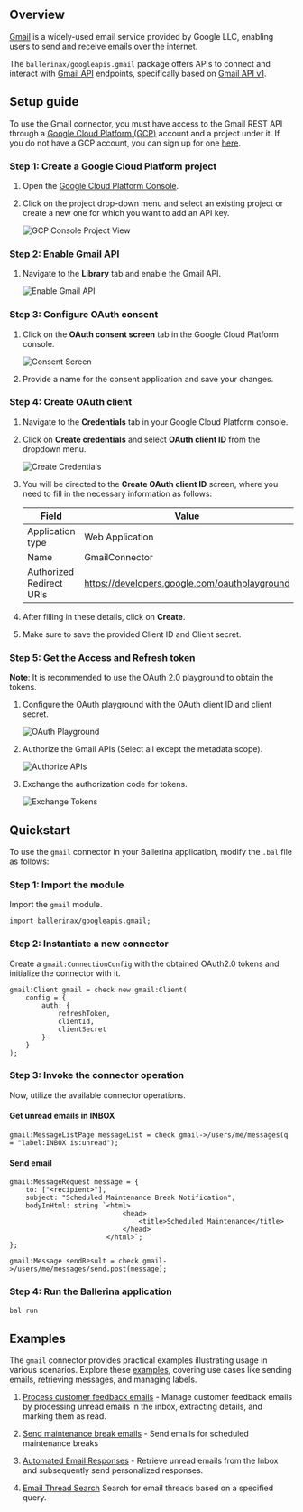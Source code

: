 ## Overview

[Gmail](https://blog.google/products/gmail/) is a widely-used email service provided by Google LLC, enabling users to send and receive emails over the internet.

The `ballerinax/googleapis.gmail` package offers APIs to connect and interact with [Gmail API](https://developers.google.com/gmail/api/guides) endpoints, specifically based on [Gmail API v1](https://gmail.googleapis.com/$discovery/rest?version=v1).

## Setup guide

To use the Gmail connector, you must have access to the Gmail REST API through a [Google Cloud Platform (GCP)](https://console.cloud.google.com/) account and a project under it. If you do not have a GCP account, you can sign up for one [here](https://cloud.google.com/).

### Step 1: Create a Google Cloud Platform project

1. Open the [Google Cloud Platform Console](https://console.cloud.google.com/).

2. Click on the project drop-down menu and select an existing project or create a new one for which you want to add an API key.

    ![GCP Console Project View](https://raw.githubusercontent.com/ballerina-platform/module-ballerinax-googleapis.gmail/master/docs/setup/resources/gcp-console-project-view.png)

### Step 2: Enable Gmail API

1. Navigate to the **Library** tab and enable the Gmail API.

    ![Enable Gmail API](https://raw.githubusercontent.com/ballerina-platform/module-ballerinax-googleapis.gmail/master/docs/setup/resources/enable-gmail-api.png)

### Step 3: Configure OAuth consent

1. Click on the **OAuth consent screen** tab in the Google Cloud Platform console.

    ![Consent Screen](https://raw.githubusercontent.com/ballerina-platform/module-ballerinax-googleapis.gmail/master/docs/setup/resources/consent-screen.png)

2. Provide a name for the consent application and save your changes.

### Step 4: Create OAuth client

1. Navigate to the **Credentials** tab in your Google Cloud Platform console.

2. Click on **Create credentials** and select **OAuth client ID** from the dropdown menu.

    ![Create Credentials](https://raw.githubusercontent.com/ballerina-platform/module-ballerinax-googleapis.gmail/master/docs/setup/resources/create-credentials.png)

3. You will be directed to the **Create OAuth client ID** screen, where you need to fill in the necessary information as follows:

    | Field                    | Value                |
    | ------------------------ | -------------------- |
    | Application type         | Web Application      |
    | Name                     | GmailConnector       |
    | Authorized Redirect URIs | https://developers.google.com/oauthplayground |

4. After filling in these details, click on **Create**.

5. Make sure to save the provided Client ID and Client secret.

### Step 5: Get the Access and Refresh token

**Note**: It is recommended to use the OAuth 2.0 playground to obtain the tokens.

1. Configure the OAuth playground with the OAuth client ID and client secret.

    ![OAuth Playground](https://raw.githubusercontent.com/ballerina-platform/module-ballerinax-googleapis.gmail/master/docs/setup/resources/oauth-playground.png)

2. Authorize the Gmail APIs (Select all except the metadata scope).

    ![Authorize APIs](https://raw.githubusercontent.com/ballerina-platform/module-ballerinax-googleapis.gmail/master/docs/setup/resources/authorize-apis.png)

3. Exchange the authorization code for tokens.

    ![Exchange Tokens](https://raw.githubusercontent.com/ballerina-platform/module-ballerinax-googleapis.gmail/master/docs/setup/resources/exchange-tokens.png)

## Quickstart

To use the `gmail` connector in your Ballerina application, modify the `.bal` file as follows:

### Step 1: Import the module

Import the `gmail` module.

```ballerina
import ballerinax/googleapis.gmail;
```

### Step 2: Instantiate a new connector

Create a `gmail:ConnectionConfig` with the obtained OAuth2.0 tokens and initialize the connector with it.

```ballerina
gmail:Client gmail = check new gmail:Client(
    config = {
        auth: {
            refreshToken,
            clientId,
            clientSecret
        }
    }
);
```

### Step 3: Invoke the connector operation

Now, utilize the available connector operations.

#### Get unread emails in INBOX

```ballerina
gmail:MessageListPage messageList = check gmail->/users/me/messages(q = "label:INBOX is:unread");
```

#### Send email

```ballerina
gmail:MessageRequest message = {
    to: ["<recipient>"],
    subject: "Scheduled Maintenance Break Notification",
    bodyInHtml: string `<html>
                            <head>
                                <title>Scheduled Maintenance</title>
                            </head>
                        </html>`;
};

gmail:Message sendResult = check gmail->/users/me/messages/send.post(message);
```

### Step 4: Run the Ballerina application

```bash
bal run
```

## Examples

The `gmail` connector provides practical examples illustrating usage in various scenarios. Explore these [examples](https://github.com/ballerina-platform/module-ballerinax-googleapis.gmail/tree/master/examples), covering use cases like sending emails, retrieving messages, and managing labels.

1. [Process customer feedback emails](https://github.com/ballerina-platform/module-ballerinax-googleapis.gmail/tree/master/examples/process-mails) - Manage customer feedback emails by processing unread emails in the inbox, extracting details, and marking them as read.

2. [Send maintenance break emails](https://github.com/ballerina-platform/module-ballerinax-googleapis.gmail/tree/master/examples/send-mails) - Send emails for scheduled maintenance breaks

3. [Automated Email Responses](https://github.com/ballerina-platform/module-ballerinax-googleapis.gmail/tree/master/examples/reply-mails) - Retrieve unread emails from the Inbox and subsequently send personalized responses.

4. [Email Thread Search](https://github.com/ballerina-platform/module-ballerinax-googleapis.gmail/tree/master/examples/search-threads)
    Search for email threads based on a specified query.
